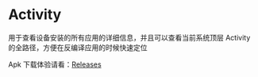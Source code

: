 # Activity

用于查看设备安装的所有应用的详细信息，并且可以查看当前系统顶层 Activity 的全路径，方便在反编译应用的时候快速定位

Apk 下载体验请看：[Releases](https://github.com/leavesCZY/Activity/releases)

